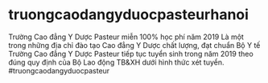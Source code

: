 # truongcaodangyduocpasteurhanoi
Trường Cao đẳng Y Dược Pasteur miễn 100% học phí năm 2019 Là một trong những địa chỉ đào tạo Cao đẳng Y Dược chất lượng, đạt chuẩn Bộ Y tế Trường Cao đẳng Y Dược Pasteur tiếp tục tuyển sinh trong năm 2019 theo đúng quy định của Bộ Lao động TB&amp;XH dưới hình thức xét tuyển. #truongcaodangyduocpasteur
